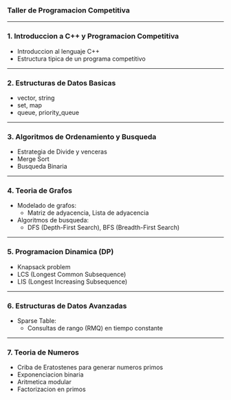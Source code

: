 ### Taller de Programacion Competitiva

---

### 1. Introduccion a C++ y Programacion Competitiva
- Introduccion al lenguaje C++
- Estructura tipica de un programa competitivo

---

### 2. Estructuras de Datos Basicas
- vector, string
- set, map
- queue, priority_queue

---

### 3. Algoritmos de Ordenamiento y Busqueda
- Estrategia de Divide y venceras
- Merge Sort
- Busqueda Binaria

---

### 4. Teoria de Grafos
- Modelado de grafos:
  - Matriz de adyacencia, Lista de adyacencia
- Algoritmos de busqueda:
  - DFS (Depth-First Search), BFS (Breadth-First Search)

---

### 5. Programacion Dinamica (DP)
- Knapsack problem
- LCS (Longest Common Subsequence)
- LIS (Longest Increasing Subsequence)

---

### 6. Estructuras de Datos Avanzadas
- Sparse Table:
  - Consultas de rango (RMQ) en tiempo constante

---

### 7. Teoria de Numeros
- Criba de Eratostenes para generar numeros primos
- Exponenciacion binaria
- Aritmetica modular
- Factorizacion en primos
